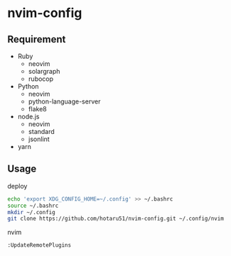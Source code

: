 # nvim-config

## Requirement

- Ruby
  - neovim
  - solargraph
  - rubocop
- Python
  - neovim
  - python-language-server
  - flake8
- node.js
  - neovim
  - standard
  - jsonlint
- yarn

## Usage

deploy

```sh
echo 'export XDG_CONFIG_HOME=~/.config' >> ~/.bashrc
source ~/.bashrc
mkdir ~/.config
git clone https://github.com/hotaru51/nvim-config.git ~/.config/nvim
```

nvim

```
:UpdateRemotePlugins
```
